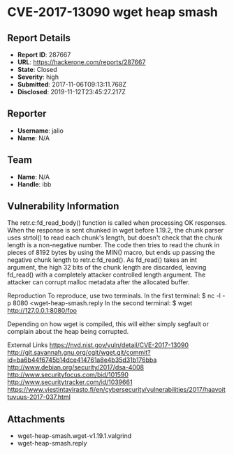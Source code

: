# CVE-2017-13090 wget heap smash

## Report Details
- **Report ID**: 287667
- **URL**: https://hackerone.com/reports/287667
- **State**: Closed
- **Severity**: high
- **Submitted**: 2017-11-06T09:13:11.768Z
- **Disclosed**: 2019-11-12T23:45:27.217Z

## Reporter
- **Username**: jalio
- **Name**: N/A

## Team
- **Name**: N/A
- **Handle**: ibb

## Vulnerability Information
The retr.c:fd_read_body() function is called when processing OK responses. When the response is sent chunked in wget before 1.19.2, the chunk parser uses strtol() to read each chunk's length, but doesn't check that the chunk length is a non-negative number. The code then tries to read the chunk in pieces of 8192 bytes by using the MIN() macro, but ends up passing the negative chunk length to retr.c:fd_read(). As fd_read() takes an int argument, the high 32 bits of the chunk length are discarded, leaving fd_read() with a completely attacker controlled length argument. The attacker can corrupt malloc metadata after the allocated buffer.

Reproduction
To reproduce, use two terminals.  In the first terminal:
$ nc -l -p 8080 <wget-heap-smash.reply
In the second terminal:
$ wget http://127.0.0.1:8080/foo

Depending on how wget is compiled, this will either simply segfault or
complain about the heap being corrupted.

External Links
https://nvd.nist.gov/vuln/detail/CVE-2017-13090
http://git.savannah.gnu.org/cgit/wget.git/commit?id=ba6b44f6745b14dce414761a8e4b35d31b176bba
http://www.debian.org/security/2017/dsa-4008
http://www.securityfocus.com/bid/101590
http://www.securitytracker.com/id/1039661
https://www.viestintavirasto.fi/en/cybersecurity/vulnerabilities/2017/haavoittuvuus-2017-037.html


## Attachments
- wget-heap-smash.wget-v1.19.1.valgrind
- wget-heap-smash.reply
